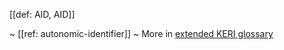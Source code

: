 [[def: AID, AID]]

~ [[ref: autonomic-identifier]]
~ More in <a href="https://weboftrust.github.io/WOT-terms/docs/glossary/AID">extended KERI glossary</a>
